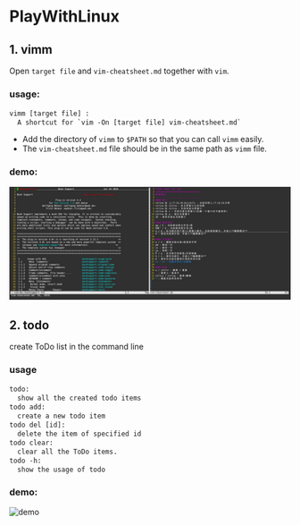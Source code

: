 # PlayWithLinux

## 1. vimm
Open `target file` and `vim-cheatsheet.md` together with `vim`.

### usage:
```
vimm [target file] :
  A shortcut for `vim -On [target file] vim-cheatsheet.md`
```
+ Add the directory of `vimm` to `$PATH` so that you can call `vimm` easily.
+ The `vim-cheatsheet.md` file should be in the same path as `vimm` file.

### demo:
![demo](vimm/demo.jpg)

## 2. todo

create ToDo list in the command line

### usage

```
todo:
  show all the created todo items
todo add:
  create a new todo item
todo del [id]:
  delete the item of specified id
todo clear:
  clear all the ToDo items.
todo -h:
  show the usage of todo
```

### demo:

![demo](todo/demo.jpg)

